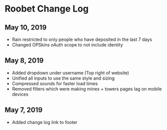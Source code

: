 # Roobet Change Log

## May 10, 2019
* Rain restricted to only people who have deposited in the last 7 days
* Changed OPSkins oAuth scope to not include identity

## May 8, 2019
* Added dropdown under username (Top right of website)
* Unified all inputs to use the same style and sizing
* Compressed sounds for faster load times
* Removed filters which were making mines + towers pages lag on mobile devices

## May 7, 2019
* Added change log link to footer
